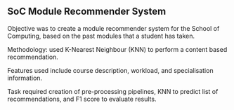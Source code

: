 ## SoC Module Recommender System

Objective was to create a module recommender system for the School of Computing, based on the past modules that a student has taken.

Methodology: used K-Nearest Neighbour (KNN) to perform a content based recommendation.

Features used include course description, workload, and specialisation information.

Task required creation of pre-processing pipelines, KNN to predict list of recommendations, and F1 score to evaluate results.
